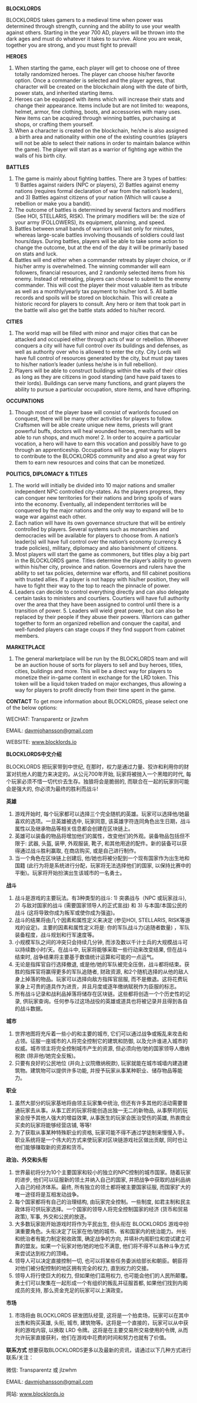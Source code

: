 **BLOCKLORDS**


BLOCKLORDS takes gamers to a medieval time when power was determined through strength, cunning and the ability to use your wealth against others. Starting in the year 700 AD, players will be thrown into the dark ages and must do whatever it takes to survive. Alone you are weak, together you are strong, and you must fight to prevail! 

**HEROES** 
1. When starting the game, each player will get to choose one of three totally randomized heroes. The player can choose his/her favorite option. Once a commander is selected and the player agrees, that character will be created on the blockchain along with the date of birth, power stats, and inherited starting items. 
2. Heroes can be equipped with items which will increase their stats and change their appearance. Items include but are not limited to: weapons, helmet, armor, fine clothing, boots, and accessories with many uses. New items can be acquired through winning battles, purchasing at shops, or crafting them yourself. 
3. When a character is created on the blockchain, he/she is also assigned a birth area and nationality within one of the existing countries (players will not be able to select their nations in order to maintain balance within the game). The player will start as a warrior of fighting age within the walls of his birth city.  
 
**BATTLES** 

1. The game is mainly about fighting battles. There are 3 types of battles: 1) Battles against raiders (NPC or players), 2) Battles against enemy nations (requires formal declaration of war from the nation’s leaders), and 3) Battles against citizens of your nation (Which will cause a rebellion or make you a bandit).     
2. The outcome of battles is determined by several factors and modifiers (See HOI, STELLARIS, RISK). The primary modifiers will be: the size of your army (FOLLOWERS), its equipment, planning, and speed. 
3. Battles between small bands of warriors will last only for minutes, whereas large-scale battles involving thousands of soldiers could last hours/days. During battles, players will be able to take some action to change the outcome, but at the end of the day it will be primarily based on stats and luck.  
4. Battles will end either when a commander retreats by player choice, or if his/her army is overwhelmed. The winning commander will earn followers, financial resources, and 2 randomly selected items from his enemy. Instead of retreating, players can choose to submit to the enemy commander. This will cost the player their most valuable item as tribute as well as a monthly/yearly tax payment to his/her lord. 5. All battle records and spoils will be stored on blockchain. This will create a historic record for players to consult. Any hero or item that took part in the battle will also get the battle stats added to his/her record.   
 
**CITIES** 
1. The world map will be filled with minor and major cities that can be attacked and occupied either through acts of war or rebellion. Whoever conquers a city will have full control over its buildings and defenses, as well as authority over who is allowed to enter the city. City Lords will have full control of resources generated by the city, but must pay taxes to his/her nation’s leader (unless he/she is in full rebellion). 
2. Players will be able to construct buildings within the walls of their cities as long as they are citizens in good standing (and have paid taxes to their lords). Buildings can serve many functions, and grant players the ability to pursue a particular occupation, store items, and have offspring.   

**OCCUPATIONS** 
1. Though most of the player base will consist of warlords focused on conquest, there will be many other activities for players to follow. Craftsmen will be able create unique new items, priests will grant powerful buffs, doctors will heal wounded heroes, merchants will be able to run shops, and much more!  2. In order to acquire a particular vocation, a hero will have to earn this vocation and possibly have to go through an apprenticeship. Occupations will be a great way for players to contribute to the BLOCKLORDS community and also a great way for them to earn new resources and coins that can be monetized.  

**POLITICS, DIPLOMACY & TITLES** 
1. The world will initially be divided into 10 major nations and smaller independent NPC controlled city-states. As the players progress, they can conquer new territories for their nations and bring spoils of wars into the economy. Eventually, all independent territories will be conquered by the major nations and the only way to expand will be to wage war against each other.  
2. Each nation will have its own governance structure that will be entirely controlled by players. Several systems such as monarchies and democracies will be available for players to choose from. A nation’s leader(s) will have full control over the nation’s economy (currency & trade policies), military, diplomacy and also banishment of citizens.  
3. Most players will start the game as commoners, but titles play a big part in the BLOCKLORDS game. Titles determine the player’s ability to govern within his/her city, province and nation. Governors and rulers have the ability to set tax policies, determine war efforts, and fill cabinet positions with trusted allies. If a player is not happy with his/her position, they will have to fight their way to the top to reach the pinnacle of power. 
4. Leaders can decide to control everything directly and can also delegate certain tasks to ministers and courtiers. Courtiers will have full authority over the area that they have been assigned to control until there is a transition of power. 5. Leaders will wield great power, but can also be replaced by their people if they abuse their powers. Warriors can gather together to form an organized rebellion and conquer the capital, and well-funded players can stage coups if they find support from cabinet members.  
 
**MARKETPLACE** 
1. The general marketplace will be run by the BLOCKLORDS team and will be an auction house of sorts for players to sell and buy heroes, titles, cities, buildings and more. This will be a direct way for players to monetize their in-game content in exchange for the LRD token. This token will be a liquid token traded on major exchanges, thus allowing a way for players to profit directly from their time spent in the game.  
 
 
**CONTACT**
To get more information about BLOCKLORDS, please select one of the below options:

WECHAT: Transparentz or jlzwhm
        
EMAIL: davmjohansson@gmail.com

WEBSITE: www.blocklords.io



**BLOCKLORDS中文介绍**


BLOCKLORDS 把玩家带到中世纪, 在那时，权力是通过力量、狡诈和利用你的财富对抗他人的能力来决定的。从公元700年开始, 玩家将被抛入一个黑暗的时代, 每个玩家必须不惜一切代价去生存。独狼将会是脆弱的, 而联合在一起的玩家则可能会是强大的, 你必须为最终的胜利而战斗!

**英雄**
1. 游戏开始时, 每个玩家都可以选择三个完全随机的英雄。玩家可以选择他/她最喜欢的选项。一旦英雄被选中, 玩家同意, 该英雄字符连同角色出生日期，战斗属性以及继承物品等相关信息都会创建在区块链上。
2. 英雄可以装备的物品将增加他们的属性，改变他们的外观。装备物品包括但不限于: 武器, 头盔, 装甲, 外观服装, 靴子, 和其他用途的配件。新的装备可以获得通过战斗胜利赢取, 在商店购买, 或是自己进行制作。
3. 当一个角色在区块链上创建后, 他/她也将被分配到一个现有国家作为出生地和国籍 (此行为将是系统进行分配，玩家将无法选择他们的国家, 以保持比赛中的平衡)。玩家将开始扮演出生该城市的一名勇士。

**战斗**
1. 战斗是游戏的主要玩法。有3种类型的战斗: 1) 突袭战与（NPC 或玩家战斗), 2) 与敌对国家的战斗 (需要国家领导人的正式宣战) 和 3) 与本国/本国公民的战斗 (这将导致你成为叛军或使你成为强盗)。
2. 战斗的结果将由几个因素和属性定义来决定 (参见HOI, STELLARIS, RISK等游戏的设定)。主要的因素和属性定义将是: 你的军队战斗力(追随者数量) ，军队装备程度，战斗规划和行军速度等。
3. 小规模军队之间的冲突只会持续几分钟, 而涉及数以千计士兵的大规模战斗可以持续数小时/天。在战斗中, 玩家将能够采取一些行动来改变结果, 但在战斗结束时, 战争结果将主要基于数值统计运算和可能的一点运气。
4. 无论是指挥官自行选择撤退, 或是他/她的军队被完全压倒，战斗都将结束。获胜的指挥官将赢得更多的军队追随者, 财政资源, 和2个随机选择的从他的敌人身上掉落的物品。玩家可以选择向敌方指挥官屈服, 而不是撤退。这将花费玩家身上可贵的道具作为进贡，并且月度或逐年缴纳赋税作为臣服的标志。
5. 所有战斗记录和战利品掉落将储存在区块链。这些都将创造一个个历史性的记录, 供玩家查询。任何参与过这场战役的英雄或道具也将被记录并且得到各自的战斗数据。

**城市**
1. 世界地图将充斥着一些小的和主要的城市, 它们可以通过战争或叛乱来攻击和占领。征服一座城市的人将完全控制它的建筑和防御, 以及允许谁进入城市的权威。城市领主将完全控制城市产生的资源, 但必须向他/她的国家领导人缴纳税款 (除非他/她完全反叛)。
2. 只要有良好的公民地位 (并向上议院缴纳税款), 玩家就能在城市城墙内建造建筑物。建筑物可以提供许多功能, 并授予玩家从事某种职业、储存物品等能力。

**职业**
1. 虽然大部分的玩家基地将由领主玩家集中统治, 但还有许多其他的活动需要普通玩家去从事。从事工匠的玩家将能创造出独一无二的新物品, 从事祭司的玩家会授予其他人强大的增益效果, 从事医生的玩家会医治受伤的英雄, 热衷商业买卖的玩家将能够经营店铺, 等等!
2. 为了获取从事某种特殊职业的资格, 玩家可能不得不通过学徒制来慢慢入手。职业系统将是一个伟大的方式来使玩家对区块链游戏社区做出贡献, 同时也让他们能够赚取新的资源和货币。

**政治、外交和头衔**
1. 世界最初将分为10个主要国家和较小的独立的NPC控制的城市国家。随着玩家的进步, 他们可以征服新的领土并纳入自己的国家, 并把战争中获取的战利品纳入自己的经济体系。最终, 所有独立的领土都将被主要国家征服, 而国家扩大的唯一途径将是互相发动战争。
2. 每个国家都将有自己的治理结构, 由玩家完全控制。一些制度, 如君主制和民主政体将可供玩家选择。一个国家的领导人将完全控制国家的经济 (货币和贸易政策), 军事, 外交和公民的放逐。
3. 大多数玩家刚开始游戏时将作为平民出生, 但头衔在 BLOCKLORDS 游戏中扮演重要角色。头衔决定了玩家在他/她的城市、省和国家内的统治能力。州长和统治者有能力制定税收政策, 确定战争的方向, 并填补内阁职位和尝试建立可靠的盟友。如果一个玩家对他/她的地位不满意, 他们将不得不以各种斗争方式来尝试达到权力的顶峰。
4. 领导人可以决定直接控制一切, 也可以将某些任务委派给部长和朝臣。朝臣将对他们被分配控制的地区拥有完全的权力, 直到权力的交接。
5. 领导人将行使巨大的权力, 但如果他们滥用权力, 也可能会他们的人民所颠覆。勇士们可以聚集在一起形成一个有组织的叛乱并征服首都, 如果他们找到内阁成员的支持, 那么资金充足的玩家可以上演政变。

**市场**
1. 市场将由 BLOCKLORDS 研发团队经营, 这将是一个拍卖场，玩家可以在其中出售和购买英雄, 头衔, 城市, 建筑物等。这将是一个直接的，玩家可以从中获利的游戏内容, 以换取 LRD 令牌。这将是在主要交易所交易使用的令牌, 从而允许玩家直接获利，他们在游戏中花费的时间和努力也就有了价值。

**联系方式**
想要获取BLOCKLORDS更多以及最新的资讯，请通过以下几种方式进行联系/关注： 

微信: Transparentz 或 jlzwhm
        
EMAIL: davmjohansson@gmail.com

网站: www.blocklords.io


